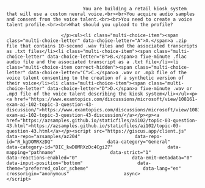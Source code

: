<p class="card-text">
							
								You are building a retail kiosk system that will use a custom neural voice.<br><br>You acquire audio samples and consent from the voice talent.<br><br>You need to create a voice talent profile.<br><br>What should you upload to the profile?
							
						</p><ul><li class="multi-choice-item"><span class="multi-choice-letter" data-choice-letter="A">A.</span>a .zip file that contains 10-second .wav files and the associated transcripts as .txt files</li><li class="multi-choice-item"><span class="multi-choice-letter" data-choice-letter="B">B.</span>a five-minute .flac audio file and the associated transcript as a .txt file</li><li class="multi-choice-item correct-hidden"><span class="multi-choice-letter" data-choice-letter="C">C.</span>a .wav or .mp3 file of the voice talent consenting to the creation of a synthetic version of their voice</li><li class="multi-choice-item"><span class="multi-choice-letter" data-choice-letter="D">D.</span>a five-minute .wav or .mp3 file of the voice talent describing the kiosk system</li></ul><p><a href="https://www.examtopics.com/discussions/microsoft/view/108161-exam-ai-102-topic-3-question-43-discussion/">https://www.examtopics.com/discussions/microsoft/view/108161-exam-ai-102-topic-3-question-43-discussion/</a></p><p><a href="https://azsamples.github.io/staticfiles/ai102/topic-03-question-43.html">https://azsamples.github.io/staticfiles/ai102/topic-03-question-43.html</a></p><script src="https://giscus.app/client.js"                    data-repo="azsamples/az204"                    data-repo-id="R_kgDOMRXzDQ"                    data-category="General"                    data-category-id="DIC_kwDOMRXzDc4Cgi27"                    data-mapping="pathname"                    data-strict="1"                    data-reactions-enabled="0"                    data-emit-metadata="0"                    data-input-position="bottom"                    data-theme="preferred_color_scheme"                    data-lang="en"                    crossorigin="anonymous"                    async>                    </script>